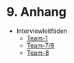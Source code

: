 # 9. Anhang

* Interviewleitfäden
  * [Team-1](anhang/interviewleitfaden/Team-1_Projektleiter-InnoHub.md)
  * [Team-7/8](anhang/interviewleitfaden/Team-7-8_Firma-Hans-Berg.md)
  * [Team-8](anhang/interviewleitfaden/Team-8_Striko.md)  

